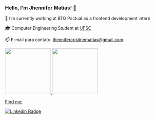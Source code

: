 ### Hello, I'm Jhennifer Matias! 👋

🏦 I’m currently working at BTG Pactual as a frontend development intern.

🎓 Computer Engineering Student at <a href="https://enc.ufsc.br/">UFSC</a>

📫 E-mail para contato: jhennifercristinematias@gmail.com


<div align="left">
  <a href="https://github.com/cadu08">
  <img height="150em" src="https://github-readme-stats.vercel.app/api?username=jhennymatias&show_icons=true&theme=radical&include_all_commits=true&count_private=true"/>
  <img height="150em" src="https://github-readme-stats.vercel.app/api/top-langs/?username=jhennymatias&layout=compact&langs_count=7&theme=radical"/>
</div>

      
   
      




Find me:

[![Linkedin Badge](https://img.shields.io/badge/-LinkedIn-blue?style=flat-square&logo=Linkedin&logoColor=white&link=https://www.linkedin.com/in/jhennifer-m-170818122/)](https://www.linkedin.com/in/jhennifer-m-170818122/)


